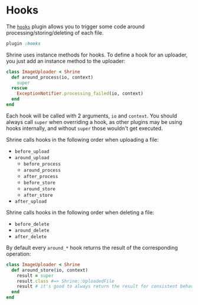 # Hooks

The [`hooks`][hooks] plugin allows you to trigger some code around
processing/storing/deleting of each file.

```rb
plugin :hooks
```

Shrine uses instance methods for hooks. To define a hook for an uploader, you
just add an instance method to the uploader:

```rb
class ImageUploader < Shrine
  def around_process(io, context)
    super
  rescue
    ExceptionNotifier.processing_failed(io, context)
  end
end
```

Each hook will be called with 2 arguments, `io` and `context`. You should
always call `super` when overriding a hook, as other plugins may be using hooks
internally, and without `super` those wouldn't get executed.

Shrine calls hooks in the following order when uploading a file:

* `before_upload`
* `around_upload`
  - `before_process`
  - `around_process`
  - `after_process`
  - `before_store`
  - `around_store`
  - `after_store`
* `after_upload`

Shrine calls hooks in the following order when deleting a file:

* `before_delete`
* `around_delete`
* `after_delete`

By default every `around_*` hook returns the result of the corresponding
operation:

```rb
class ImageUploader < Shrine
  def around_store(io, context)
    result = super
    result.class #=> Shrine::UploadedFile
    result # it's good to always return the result for consistent behaviour
  end
end
```

[hooks]: /lib/shrine/plugins/hooks.rb
